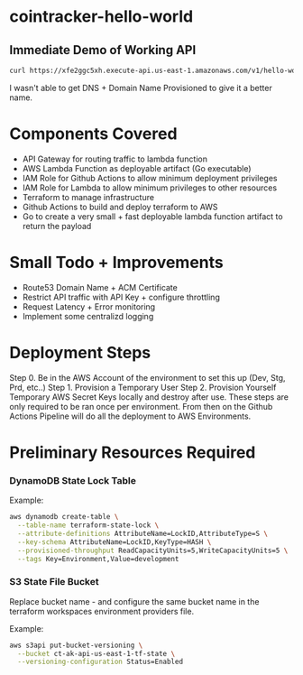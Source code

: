 # cointracker-hello-world

## Immediate Demo of Working API
```bash
curl https://xfe2ggc5xh.execute-api.us-east-1.amazonaws.com/v1/hello-world
```

I wasn't able to get DNS + Domain Name Provisioned to give it a better name.


# Components Covered

- API Gateway for routing traffic to lambda function
- AWS Lambda Function as deployable artifact (Go executable)
- IAM Role for Github Actions to allow minimum deployment privileges
- IAM Role for Lambda to allow minimum privileges to other resources
- Terraform to manage infrastructure
- Github Actions to build and deploy terraform to AWS
- Go to create a very small + fast deployable lambda function artifact to return the payload

# Small Todo + Improvements
- Route53 Domain Name + ACM Certificate
- Restrict API traffic with API Key + configure throttling
- Request Latency + Error monitoring
- Implement some centralizd logging

# Deployment Steps

Step 0. Be in the AWS Account of the environment to set this up (Dev, Stg, Prd, etc..)
Step 1. Provision a Temporary User
Step 2. Provision Yourself Temporary AWS Secret Keys locally and destroy after use. 
These steps are only required to be ran once per environment. From then on the Github Actions
Pipeline will do all the deployment to AWS Environments.

# Preliminary Resources Required

### DynamoDB State Lock Table

Example:
```bash
aws dynamodb create-table \
  --table-name terraform-state-lock \
  --attribute-definitions AttributeName=LockID,AttributeType=S \
  --key-schema AttributeName=LockID,KeyType=HASH \
  --provisioned-throughput ReadCapacityUnits=5,WriteCapacityUnits=5 \
  --tags Key=Environment,Value=development
```

### S3 State File Bucket
Replace bucket name - and configure the same bucket name in the terraform workspaces environment providers file.

Example:
```bash
aws s3api put-bucket-versioning \
  --bucket ct-ak-api-us-east-1-tf-state \
  --versioning-configuration Status=Enabled
```




